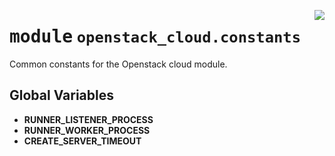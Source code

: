 <!-- markdownlint-disable -->

<a href="../../github-runner-manager/src/github_runner_manager/openstack_cloud/constants.py#L0"><img align="right" style="float:right;" src="https://img.shields.io/badge/-source-cccccc?style=flat-square"></a>

# <kbd>module</kbd> `openstack_cloud.constants`
Common constants for the Openstack cloud module. 

**Global Variables**
---------------
- **RUNNER_LISTENER_PROCESS**
- **RUNNER_WORKER_PROCESS**
- **CREATE_SERVER_TIMEOUT**


